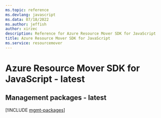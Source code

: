 ```yaml
---
ms.topic: reference
ms.devlang: javascript
ms.data: 07/18/2022
ms.author: jeffish
author: xirzec
description: Reference for Azure Resource Mover SDK for JavaScript
title: Azure Resource Mover SDK for JavaScript
ms.service: resourcemover
---
```

# Azure Resource Mover SDK for JavaScript - latest

## Management packages - latest
[!INCLUDE [mgmt-packages](resource-mover-mgmt-index.md)]
